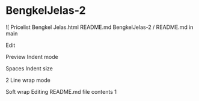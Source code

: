 # BengkelJelas-2
![
Pricelist Bengkel Jelas.html
README.md
BengkelJelas-2
/
README.md
in
main

Edit

Preview
Indent mode

Spaces
Indent size

2
Line wrap mode

Soft wrap
Editing README.md file contents
1
